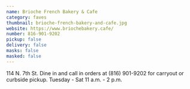```yaml
---
name: Brioche French Bakery & Cafe
category: faves
thumbnail: brioche-french-bakery-and-cafe.jpg
website: https://www.briochebakery.cafe/
number: 816-901-9202
pickup: false
delivery: false
masks: false
masked: false
---
```

114 N. 7th St. Dine in and call in orders at (816) 901-9202 for carryout or curbside pickup. Tuesday - Sat 11 a.m. - 2 p.m.